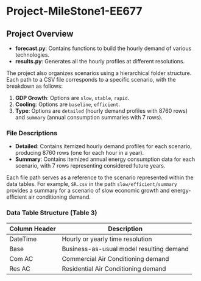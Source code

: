 # Project-MileStone1-EE677

## Project Overview


- **forecast.py**: Contains functions to build the hourly demand of various technologies.
- **results.py**: Generates all the hourly profiles at different resolutions.

The project also organizes scenarios using a hierarchical folder structure. Each path to a CSV file corresponds to a specific scenario, with the breakdown as follows:

1. **GDP Growth**: Options are `slow`, `stable`, `rapid`.
2. **Cooling**: Options are `baseline`, `efficient`.
3. **Type**: Options are `detailed` (hourly demand profiles with 8760 rows) and `summary` (annual consumption summaries with 7 rows).

### File Descriptions

- **Detailed**: Contains itemized hourly demand profiles for each scenario, producing 8760 rows (one for each hour in a year).
- **Summary**: Contains itemized annual energy consumption data for each scenario, with 7 rows representing considered future years.

Each file path serves as a reference to the scenario represented within the data tables. For example, `SR.csv` in the path `slow/efficient/summary` provides a summary for a scenario of slow economic growth and energy-efficient air conditioning demand.

### Data Table Structure (Table 3)

| Column Header | Description |
|---------------|-------------|
| DateTime      | Hourly or yearly time resolution |
| Base          | Business-as-usual model resulting demand |
| Com AC        | Commercial Air Conditioning demand |
| Res AC        | Residential Air Conditioning demand |


